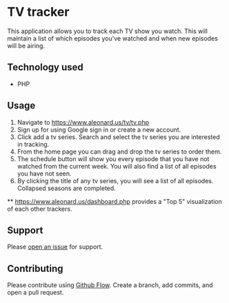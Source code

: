 # TV tracker

This application allows you to track each TV show you watch. This will maintain a list of which episodes you've watched and when new episodes will be airing.

## Technology used
* PHP

## Usage
1. Navigate to https://www.aleonard.us/tv/tv.php
2. Sign up for using Google sign in or create a new account.
3. Click add a tv series. Search and select the tv series you are interested in tracking.
4. From the home page you can drag and drop the tv series to order them.
5. The schedule button will show you every episode that you have not watched from the current week. You will also find a list of all episodes you have not seen.
6. By clicking the title of any tv series, you will see a list of all episodes. Collapsed seasons are completed.

** https://www.aleonard.us/dashboard.php provides a "Top 5" visualization of each other trackers.

## Support

Please [open an issue](https://github.com/ALeonard9/sandbox-src/issues/new) for support.

## Contributing

Please contribute using [Github Flow](https://guides.github.com/introduction/flow/). Create a branch, add commits, and open a pull request.
